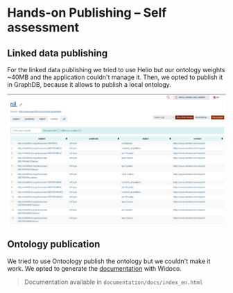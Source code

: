 # Hands-on Publishing – Self assessment
## Linked data publishing
For the linked data publishing we tried to use Helio but our ontology weights ~40MB and the application couldn't manage it.
Then, we opted to publish it in GraphDB, because it allows to publish a local ontology.

![graphdb](documentation/images/graphdb_loaded.png)


## Ontology publication
We tried to use Ontoology publish the ontology but we couldn't make it work.
We opted to generate the [documentation](documentation/) with Widoco.

> Documentation available in `documentation/docs/index_en.html`
